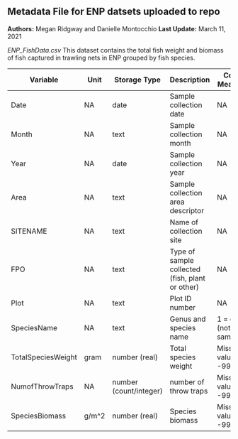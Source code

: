 ## Metadata File for ENP datsets uploaded to repo

__Authors:__ Megan Ridgway and Danielle Montocchio
__Last Update:__ March 11, 2021

_ENP_FishData.csv_
This dataset contains the total fish weight and biomass of fish captured in trawling nets in ENP grouped by fish species.

| Variable | Unit | Storage Type| Description | Code Meaning |
| -------- | ---- | ------------ | ------------ | ----|
| Date | NA | date | Sample collection date | NA |
| Month | NA | text | Sample collection month | NA |
| Year | NA | date | Sample collection year | NA |
| Area | NA | text | Sample collection area descriptor | NA |
| SITENAME | NA | text | Name of collection site | NA |
| FPO | NA | text | Type of sample collected (fish, plant or other) | NA |
| Plot | NA | text | Plot ID number | NA |
| SpeciesName | NA | text | Genus and species name | 1 = dry (not sampled) |
| TotalSpeciesWeight | gram | number (real) | Total species weight | Missing value = -9999 |
| NumofThrowTraps | NA | number (count/integer) | number of throw traps | Missing value = -9999|
| SpeciesBiomass | g/m^2 | number (real) | Species biomass | Missing value = -9999 |


